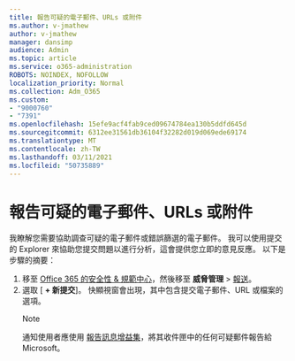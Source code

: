 ```yaml
---
title: 報告可疑的電子郵件、URLs 或附件
ms.author: v-jmathew
author: v-jmathew
manager: dansimp
audience: Admin
ms.topic: article
ms.service: o365-administration
ROBOTS: NOINDEX, NOFOLLOW
localization_priority: Normal
ms.collection: Adm_O365
ms.custom:
- "9000760"
- "7391"
ms.openlocfilehash: 15efe9acf4fab9ced09674784ea130b5ddfd645d
ms.sourcegitcommit: 6312ee31561db36104f32282d019d069ede69174
ms.translationtype: MT
ms.contentlocale: zh-TW
ms.lasthandoff: 03/11/2021
ms.locfileid: "50735889"
---
```

# <a name="report-suspicious-emails-urls-or-attachments"></a>報告可疑的電子郵件、URLs 或附件

我瞭解您需要協助調查可疑的電子郵件或錯誤篩選的電子郵件。 我可以使用提交的 Explorer 來協助您提交問題以進行分析，這會提供您立即的意見反應。 以下是步驟的摘要：

1. 移至 [Office 365 的安全性 & 規範中心](https://go.microsoft.com/fwlink/p/?linkid=2077143)，然後移至 **威脅管理**  >  [報送](https://go.microsoft.com/fwlink/?linkid=2101521)。
2. 選取 [ **+ 新提交**]。 快顯視窗會出現，其中包含提交電子郵件、URL 或檔案的選項。
    > [!NOTE]
    > 通知使用者應使用 [報告訊息增益集](https://go.microsoft.com/fwlink/?linkid=2092385)，將其收件匣中的任何可疑郵件報告給 Microsoft。
